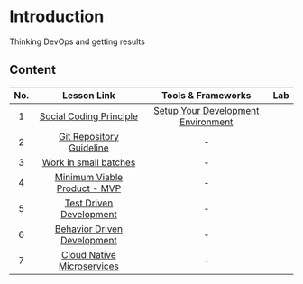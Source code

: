 # Introduction

Thinking DevOps and getting results

## Content
| No. |                                                                 Lesson Link                                                                  |                                           Tools & Frameworks                                          | Lab                                                            |
| :-: | :------------------------------------------------------------------------------------------------------------------------------------------: | :---------------------------------------------------------------------------------------------: | ------------------------------------------------------------------------------ |
| 1  | [Social Coding Principle](/blogs/Introduction-To-DevOps/Thinking-DevOps/1.Social-coding-principle.md) |                      [Setup Your Development Environment](./blogs/0-environment-setup.md) |   |
| 2  | [Git Repository Guideline](/blogs/Introduction-To-DevOps/Thinking-DevOps/2.Git-Repository-Guideline.md) |    - |   |
| 3  | [Work in small batches](/blogs/Introduction-To-DevOps/Thinking-DevOps/3.Work-in-small-batches.md) |    - |   |
| 4  | [Minimum Viable Product - MVP](/blogs/Introduction-To-DevOps/Thinking-DevOps/4.Minimum-Viable-Product.md) |    - |   |
| 5  | [Test Driven Development](/blogs/Introduction-To-DevOps/Thinking-DevOps/5.Test-Driven-Development.md) |    - |   |
| 6  | [Behavior Driven Development](/blogs/Introduction-To-DevOps/Thinking-DevOps/6.Behavior-Driven-Development.md) |    - |   |
| 7  | [Cloud Native Microservices](/blogs/Introduction-To-DevOps/Thinking-DevOps/7.Cloud-Native-Microservices.md) |    - |   |